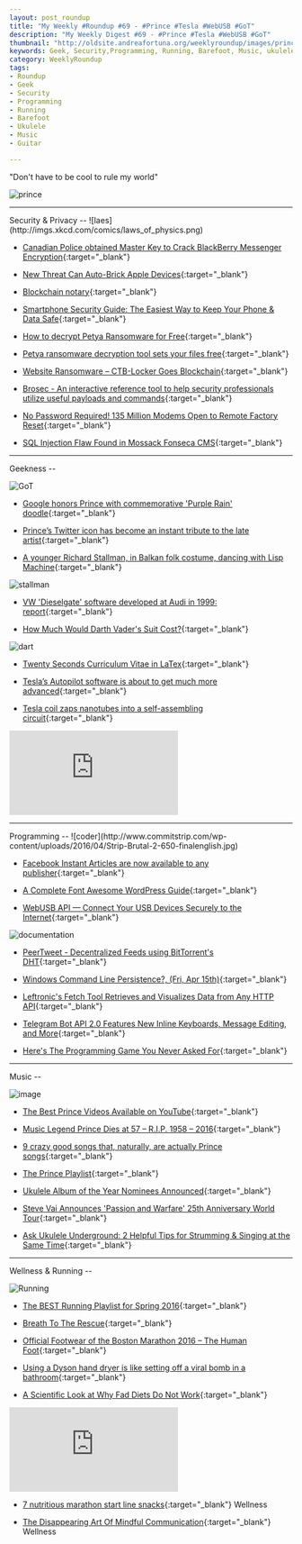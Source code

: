 ```yaml
---
layout: post_roundup
title: "My Weekly #Roundup #69 - #Prince #Tesla #WebUSB #GoT"
description: "My Weekly Digest #69 - #Prince #Tesla #WebUSB #GoT"
thumbnail: "http://oldsite.andreafortuna.org/weeklyroundup/images/prince.jpg"
keywords: Geek, Security,Programming, Running, Barefoot, Music, ukulele, transcription, guitar, tesla, facebook, tafkap, prince, ransomware, stallman, game of thrones
category: WeeklyRoundup
tags: 
- Roundup
- Geek
- Security
- Programming
- Running
- Barefoot
- Ukulele
- Music
- Guitar

---
```

"Don't have to be cool to rule my world"

![prince](http://oldsite.andreafortuna.org/weeklyroundup/images/prince.jpg)
<!-- more -->
<hr/>
Security & Privacy
--
![laes](http://imgs.xkcd.com/comics/laws_of_physics.png)

- [Canadian Police obtained Master Key to Crack BlackBerry Messenger Encryption](http://thehackernews.com/2016/04/blackberry-encryption.html){:target="_blank"}

- [New Threat Can Auto-Brick Apple Devices](http://krebsonsecurity.com/2016/04/new-threat-can-auto-brick-apple-devices/){:target="_blank"}

- [Blockchain notary](https://clipperz.is/features/blockchain_notary/){:target="_blank"}

- [Smartphone Security Guide: The Easiest Way to Keep Your Phone & Data Safe](https://heimdalsecurity.com/blog/smartphone-security-guide-keep-your-phone-data-safe/){:target="_blank"}

- [How to decrypt Petya Ransomware for Free](http://thehackernews.com/2016/04/ransomware-decrypt-tool.html){:target="_blank"}

- [Petya ransomware decryption tool sets your files free](http://nakedsecurity.sophos.com/2016/04/12/petya-ransomware-decryption-tool-sets-your-files-free){:target="_blank"}

- [Website Ransomware – CTB-Locker Goes Blockchain](https://blog.sucuri.net/2016/04/website-ransomware-ctb-locker-goes-blockchain.html){:target="_blank"}

- [Brosec - An interactive reference tool to help security professionals utilize useful payloads and commands](http://www.kitploit.com/2016/04/brosec-interactive-reference-tool-to.html){:target="_blank"}

- [No Password Required! 135 Million Modems Open to Remote Factory Reset](http://thehackernews.com/2016/04/hack-modem-internet.html){:target="_blank"}

- [SQL Injection Flaw Found in Mossack Fonseca CMS](http://www.infosecurity-magazine.com/news/sql-injection-flaw-mossack-fonseca/){:target="_blank"}


<hr/>
Geekness
--

![GoT](https://scontent-mxp1-1.xx.fbcdn.net/hphotos-xpa1/v/t1.0-9/12961537_10154080348749603_2067984640521431534_n.jpg?oh=15f628deab802a5a0c1bdec4634bd53d&oe=577B6043)

- [Google honors Prince with commemorative 'Purple Rain' doodle](http://mashable.com/2016/04/21/prince-google-doodle/){:target="_blank"}

- [Prince’s Twitter icon has become an instant tribute to the late artist](http://thenextweb.com/insider/2016/04/21/princes-twitter-honors-passing/){:target="_blank"}

- [A younger Richard Stallman, in Balkan folk costume, dancing with Lisp Machine](https://plus.google.com/+CybercitiBiz/posts/KQyhAjUZeaA){:target="_blank"}

![stallman](https://lh3.googleusercontent.com/-Z0RfDYrTYqI/VxHZ8UgjkjI/AAAAAAAAdzA/TPKIijduUK48mki9iAS3LLGIw6-gRzt_w/w506-h678/BTrxALmCcAAfdP_.jpg-large.jpeg)

- [VW 'Dieselgate' software developed at Audi in 1999: report](http://www.reuters.com/article/us-volkswagen-emissions-audi-idUSKCN0XG2DN){:target="_blank"}

- [How Much Would Darth Vader's Suit Cost?](http://www.shadestation.co.uk/Darth-Vader){:target="_blank"}

![dart](http://www.shadestation.co.uk/skin/shadestation/images/infographics/Darth-Vader.jpg)

- [Twenty Seconds Curriculum Vitae in LaTex](https://github.com/spagnuolocarmine/TwentySecondsCurriculumVitae-LaTex){:target="_blank"}

- [Tesla’s Autopilot software is about to get much more advanced](http://bgr.com/2016/04/19/tesla-autopilot-software-version-2/){:target="_blank"}

- [Tesla coil zaps nanotubes into a self-assembling circuit](http://www.engadget.com/2016/04/15/tesla-coil-zaps-nanotubes-into-a-self-assembling-circuit/){:target="_blank"}

<div class="video-container">
<iframe src="https://www.youtube.com/embed/w1d0Lg6wuvc" frameborder="0" allowfullscreen></iframe>
</div>


<hr/>
Programming
--
![coder](http://www.commitstrip.com/wp-content/uploads/2016/04/Strip-Brutal-2-650-finalenglish.jpg)

- [Facebook Instant Articles are now available to any publisher](http://thenextweb.com/facebook/2016/04/12/facebook-opens-instant-articles-publishers/){:target="_blank"}

- [A Complete Font Awesome WordPress Guide](https://woorkup.com/font-awesome-wordpress/){:target="_blank"}

- [WebUSB API — Connect Your USB Devices Securely to the Internet](http://thehackernews.com/2016/04/webusb-api.html){:target="_blank"}

![documentation](https://okpanico.files.wordpress.com/2016/04/cggkn6yvaaaz3_1.jpeg)

- [PeerTweet - Decentralized Feeds using BitTorrent's DHT](http://www.kitploit.com/2016/04/peertweet-decentralized-feeds-using.html){:target="_blank"}

- [Windows Command Line Persistence?, (Fri, Apr 15th)](https://isc.sans.edu/diary.html?storyid=20949&rss){:target="_blank"}

- [Leftronic's Fetch Tool Retrieves and Visualizes Data from Any HTTP API](http://www.programmableweb.com/news/leftronics-fetch-tool-retrieves-and-visualizes-data-any-http-api/brief/2016/04/11){:target="_blank"}

- [Telegram Bot API 2.0 Features New Inline Keyboards, Message Editing, and More](http://www.programmableweb.com/news/telegram-bot-api-2.0-features-new-inline-keyboards-message-editing-and-more/brief/2016/04/13){:target="_blank"}

- [Here's The Programming Game You Never Asked For](http://blog.codinghorror.com/heres-the-programming-game-you-never-asked-for/){:target="_blank"}


<hr/>
Music
--

![image](http://xxx)

- [The Best Prince Videos Available on YouTube](http://www.wired.com/2016/04/best-prince-videos-on-youtube/){:target="_blank"}

- [Music Legend Prince Dies at 57 – R.I.P. 1958 – 2016](http://forgottenguitar.com/2016/04/21/music-legend-prince-dies-at-57-r-i-p-1958-2016/){:target="_blank"}

- [9 crazy good songs that, naturally, are actually Prince songs](http://mashable.com/2016/04/21/prince-songs/){:target="_blank"}

- [The Prince Playlist](http://lifehacker.com/the-prince-playlist-1772358078){:target="_blank"}

- [Ukulele Album of the Year Nominees Announced](http://www.ukulelemag.com/stories/news/ukulele-album-of-the-year-nominees-announced){:target="_blank"}

- [Steve Vai Announces 'Passion and Warfare' 25th Anniversary World Tour](http://www.guitarworld.com/artist-news/steve-vai-announces-passion-and-warfare-25th-anniversary-world-tour/29004){:target="_blank"}

- [Ask Ukulele Underground: 2 Helpful Tips for Strumming & Singing at the Same Time](http://ukuleleunderground.com/2016/04/ask-ukulele-underground-2-helpful-tips-for-strumming-and-singing-at-the-same-time/){:target="_blank"}



<hr/>
Wellness & Running  
--

![Running](https://media.giphy.com/media/lPdn5MOabkgCY/giphy.gif)

- [The BEST Running Playlist for Spring 2016](http://runeatrepeat.com/2016/04/20/the-best-running-playlist-for-spring-2016/){:target="_blank"}

- [Breath To The Rescue](http://yogadork.com/2016/04/15/breath-to-the-rescue/){:target="_blank"}

- [Official Footwear of the Boston Marathon 2016 – The Human Foot](http://naturalrunningcenter.com/2016/04/21/official-footwear-boston-marathon-2016-human-foot/){:target="_blank"}

- [Using a Dyson hand dryer is like setting off a viral bomb in a bathroom](http://arstechnica.com/science/2016/04/dyson-dryers-hurl-60x-more-viruses-most-at-kid-face-height-than-other-dryers/){:target="_blank"}

- [A Scientific Look at Why Fad Diets Do Not Work](https://www.geeksaresexy.net/2016/04/18/scientific-look-fad-diets-not-work/){:target="_blank"}

<div class="video-container">
<iframe src="https://www.youtube.com/embed/8V15Z-yyiVg" frameborder="0" allowfullscreen></iframe>
</div>

- [7 nutritious marathon start line snacks](http://www.runnersworld.co.uk/health/7-nutritious-marathon-start-line-snacks/14833.html){:target="_blank"}	Wellness																								

- [The Disappearing Art Of Mindful Communication](http://yogadork.com/2016/04/19/the-disappearing-art-of-mindful-communication/){:target="_blank"}	Wellness																								



